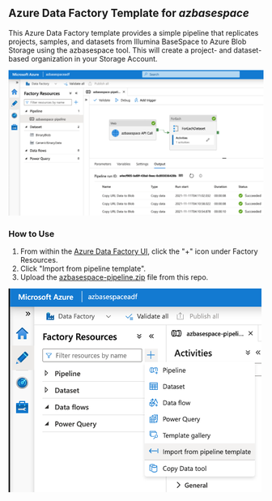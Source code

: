 ## Azure Data Factory Template for _azbasespace_

This Azure Data Factory template provides a simple pipeline that replicates projects, samples, and datasets from Illumina BaseSpace to Azure Blob Storage using the azbasespace tool. This will create a project- and dataset-based organization in your Storage Account.

![](adf_screenshot.png)

### How to Use

1. From within the [Azure Data Factory UI](https://adf.azure.com/), click the "+" icon under Factory Resources.
2. Click "Import from pipeline template".
3. Upload the [azbasespace-pipeline.zip](azbasespace-pipeline.zip) file from this repo.

<img src="https://github.com/tuplexyz/azbasespace-templates/blob/main/ADF/adf_how-to-use.png?raw=true" width="500px">
